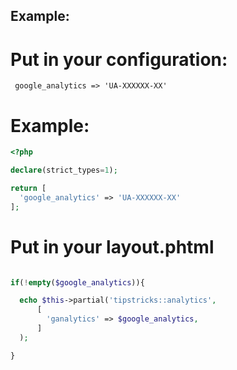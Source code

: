 ## Example:

# Put in your configuration: 
```
 google_analytics => 'UA-XXXXXX-XX'
```
# Example:
```php
<?php

declare(strict_types=1);

return [
  'google_analytics' => 'UA-XXXXXX-XX'
];

```

# Put in your layout.phtml

```php

if(!empty($google_analytics)){

  echo $this->partial('tipstricks::analytics',
      [
        'ganalytics' => $google_analytics,
      ]
  );

}


```
